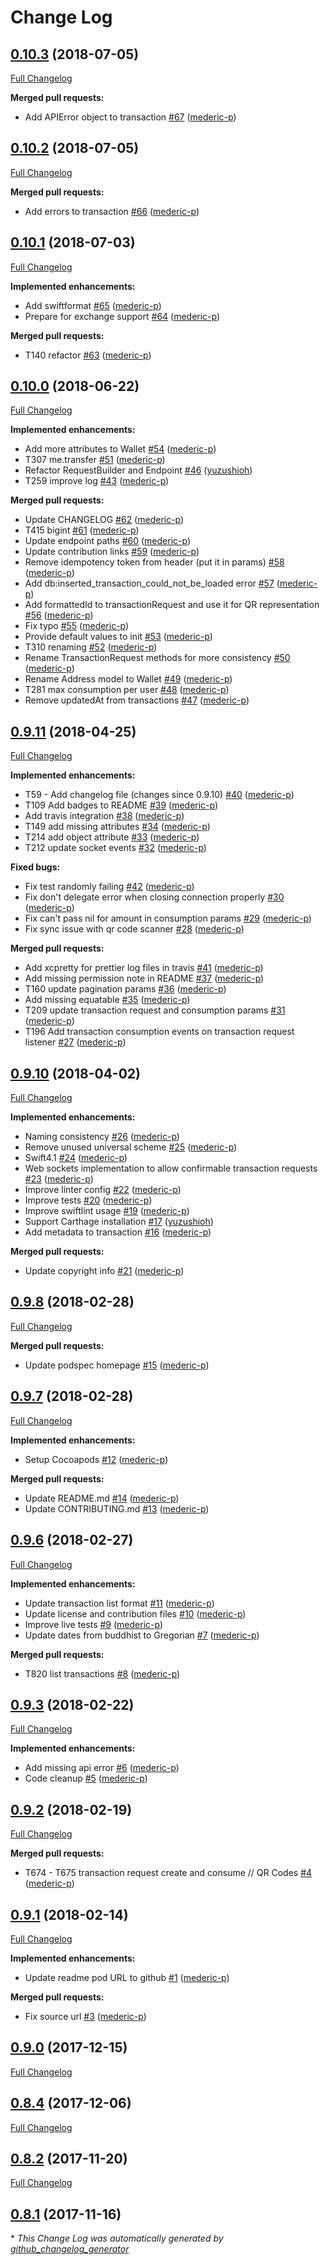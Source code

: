 # Change Log

## [0.10.3](https://github.com/omisego/ios-sdk/tree/0.10.3) (2018-07-05)
[Full Changelog](https://github.com/omisego/ios-sdk/compare/0.10.2...0.10.3)

**Merged pull requests:**

- Add APIError object to transaction [\#67](https://github.com/omisego/ios-sdk/pull/67) ([mederic-p](https://github.com/mederic-p))

## [0.10.2](https://github.com/omisego/ios-sdk/tree/0.10.2) (2018-07-05)
[Full Changelog](https://github.com/omisego/ios-sdk/compare/0.10.1...0.10.2)

**Merged pull requests:**

- Add errors to transaction [\#66](https://github.com/omisego/ios-sdk/pull/66) ([mederic-p](https://github.com/mederic-p))

## [0.10.1](https://github.com/omisego/ios-sdk/tree/0.10.1) (2018-07-03)
[Full Changelog](https://github.com/omisego/ios-sdk/compare/0.10.0...0.10.1)

**Implemented enhancements:**

- Add swiftformat [\#65](https://github.com/omisego/ios-sdk/pull/65) ([mederic-p](https://github.com/mederic-p))
- Prepare for exchange support [\#64](https://github.com/omisego/ios-sdk/pull/64) ([mederic-p](https://github.com/mederic-p))

**Merged pull requests:**

- T140 refactor [\#63](https://github.com/omisego/ios-sdk/pull/63) ([mederic-p](https://github.com/mederic-p))

## [0.10.0](https://github.com/omisego/ios-sdk/tree/0.10.0) (2018-06-22)
[Full Changelog](https://github.com/omisego/ios-sdk/compare/0.9.11...0.10.0)

**Implemented enhancements:**

- Add more attributes to Wallet [\#54](https://github.com/omisego/ios-sdk/pull/54) ([mederic-p](https://github.com/mederic-p))
- T307 me.transfer [\#51](https://github.com/omisego/ios-sdk/pull/51) ([mederic-p](https://github.com/mederic-p))
- Refactor RequestBuilder and Endpoint [\#46](https://github.com/omisego/ios-sdk/pull/46) ([yuzushioh](https://github.com/yuzushioh))
- T259 improve log [\#43](https://github.com/omisego/ios-sdk/pull/43) ([mederic-p](https://github.com/mederic-p))

**Merged pull requests:**

- Update CHANGELOG [\#62](https://github.com/omisego/ios-sdk/pull/62) ([mederic-p](https://github.com/mederic-p))
- T415 bigint [\#61](https://github.com/omisego/ios-sdk/pull/61) ([mederic-p](https://github.com/mederic-p))
- Update endpoint paths [\#60](https://github.com/omisego/ios-sdk/pull/60) ([mederic-p](https://github.com/mederic-p))
- Update contribution links [\#59](https://github.com/omisego/ios-sdk/pull/59) ([mederic-p](https://github.com/mederic-p))
- Remove idempotency token from header \(put it in params\) [\#58](https://github.com/omisego/ios-sdk/pull/58) ([mederic-p](https://github.com/mederic-p))
- Add db:inserted\_transaction\_could\_not\_be\_loaded error [\#57](https://github.com/omisego/ios-sdk/pull/57) ([mederic-p](https://github.com/mederic-p))
- Add formattedId to transactionRequest and use it for QR representation [\#56](https://github.com/omisego/ios-sdk/pull/56) ([mederic-p](https://github.com/mederic-p))
- Fix typo [\#55](https://github.com/omisego/ios-sdk/pull/55) ([mederic-p](https://github.com/mederic-p))
- Provide default values to init [\#53](https://github.com/omisego/ios-sdk/pull/53) ([mederic-p](https://github.com/mederic-p))
- T310 renaming [\#52](https://github.com/omisego/ios-sdk/pull/52) ([mederic-p](https://github.com/mederic-p))
- Rename TransactionRequest methods for more consistency [\#50](https://github.com/omisego/ios-sdk/pull/50) ([mederic-p](https://github.com/mederic-p))
- Rename Address model to Wallet [\#49](https://github.com/omisego/ios-sdk/pull/49) ([mederic-p](https://github.com/mederic-p))
- T281 max consumption per user [\#48](https://github.com/omisego/ios-sdk/pull/48) ([mederic-p](https://github.com/mederic-p))
- Remove updatedAt from transactions [\#47](https://github.com/omisego/ios-sdk/pull/47) ([mederic-p](https://github.com/mederic-p))

## [0.9.11](https://github.com/omisego/ios-sdk/tree/0.9.11) (2018-04-25)
[Full Changelog](https://github.com/omisego/ios-sdk/compare/0.9.10...0.9.11)

**Implemented enhancements:**

- T59 - Add changelog file \(changes since 0.9.10\) [\#40](https://github.com/omisego/ios-sdk/pull/40) ([mederic-p](https://github.com/mederic-p))
- T109 Add badges to README [\#39](https://github.com/omisego/ios-sdk/pull/39) ([mederic-p](https://github.com/mederic-p))
- Add travis integration [\#38](https://github.com/omisego/ios-sdk/pull/38) ([mederic-p](https://github.com/mederic-p))
- T149 add missing attributes [\#34](https://github.com/omisego/ios-sdk/pull/34) ([mederic-p](https://github.com/mederic-p))
- T214 add object attribute [\#33](https://github.com/omisego/ios-sdk/pull/33) ([mederic-p](https://github.com/mederic-p))
- T212 update socket events [\#32](https://github.com/omisego/ios-sdk/pull/32) ([mederic-p](https://github.com/mederic-p))

**Fixed bugs:**

- Fix test randomly failing [\#42](https://github.com/omisego/ios-sdk/pull/42) ([mederic-p](https://github.com/mederic-p))
- Fix don't delegate error when closing connection properly [\#30](https://github.com/omisego/ios-sdk/pull/30) ([mederic-p](https://github.com/mederic-p))
- Fix can't pass nil for amount in consumption params [\#29](https://github.com/omisego/ios-sdk/pull/29) ([mederic-p](https://github.com/mederic-p))
- Fix sync issue with qr code scanner [\#28](https://github.com/omisego/ios-sdk/pull/28) ([mederic-p](https://github.com/mederic-p))

**Merged pull requests:**

- Add xcpretty for prettier log files in travis [\#41](https://github.com/omisego/ios-sdk/pull/41) ([mederic-p](https://github.com/mederic-p))
- Add missing permission note in README [\#37](https://github.com/omisego/ios-sdk/pull/37) ([mederic-p](https://github.com/mederic-p))
- T160 update pagination params [\#36](https://github.com/omisego/ios-sdk/pull/36) ([mederic-p](https://github.com/mederic-p))
- Add missing equatable [\#35](https://github.com/omisego/ios-sdk/pull/35) ([mederic-p](https://github.com/mederic-p))
- T209 update transaction request and consumption params [\#31](https://github.com/omisego/ios-sdk/pull/31) ([mederic-p](https://github.com/mederic-p))
- T196 Add transaction consumption events on transaction request listener [\#27](https://github.com/omisego/ios-sdk/pull/27) ([mederic-p](https://github.com/mederic-p))

## [0.9.10](https://github.com/omisego/ios-sdk/tree/0.9.10) (2018-04-02)
[Full Changelog](https://github.com/omisego/ios-sdk/compare/0.9.8...0.9.10)

**Implemented enhancements:**

- Naming consistency [\#26](https://github.com/omisego/ios-sdk/pull/26) ([mederic-p](https://github.com/mederic-p))
- Remove unused universal scheme [\#25](https://github.com/omisego/ios-sdk/pull/25) ([mederic-p](https://github.com/mederic-p))
- Swift4.1 [\#24](https://github.com/omisego/ios-sdk/pull/24) ([mederic-p](https://github.com/mederic-p))
- Web sockets implementation to allow confirmable transaction requests [\#23](https://github.com/omisego/ios-sdk/pull/23) ([mederic-p](https://github.com/mederic-p))
- Improve linter config [\#22](https://github.com/omisego/ios-sdk/pull/22) ([mederic-p](https://github.com/mederic-p))
- Improve tests [\#20](https://github.com/omisego/ios-sdk/pull/20) ([mederic-p](https://github.com/mederic-p))
- Improve swiftlint usage [\#19](https://github.com/omisego/ios-sdk/pull/19) ([mederic-p](https://github.com/mederic-p))
- Support Carthage installation [\#17](https://github.com/omisego/ios-sdk/pull/17) ([yuzushioh](https://github.com/yuzushioh))
- Add metadata to transaction [\#16](https://github.com/omisego/ios-sdk/pull/16) ([mederic-p](https://github.com/mederic-p))

**Merged pull requests:**

- Update copyright info [\#21](https://github.com/omisego/ios-sdk/pull/21) ([mederic-p](https://github.com/mederic-p))

## [0.9.8](https://github.com/omisego/ios-sdk/tree/0.9.8) (2018-02-28)
[Full Changelog](https://github.com/omisego/ios-sdk/compare/0.9.7...0.9.8)

**Merged pull requests:**

- Update podspec homepage [\#15](https://github.com/omisego/ios-sdk/pull/15) ([mederic-p](https://github.com/mederic-p))

## [0.9.7](https://github.com/omisego/ios-sdk/tree/0.9.7) (2018-02-28)
[Full Changelog](https://github.com/omisego/ios-sdk/compare/0.9.6...0.9.7)

**Implemented enhancements:**

- Setup Cocoapods [\#12](https://github.com/omisego/ios-sdk/pull/12) ([mederic-p](https://github.com/mederic-p))

**Merged pull requests:**

- Update README.md [\#14](https://github.com/omisego/ios-sdk/pull/14) ([mederic-p](https://github.com/mederic-p))
- Update CONTRIBUTING.md [\#13](https://github.com/omisego/ios-sdk/pull/13) ([mederic-p](https://github.com/mederic-p))

## [0.9.6](https://github.com/omisego/ios-sdk/tree/0.9.6) (2018-02-27)
[Full Changelog](https://github.com/omisego/ios-sdk/compare/0.9.3...0.9.6)

**Implemented enhancements:**

- Update transaction list format [\#11](https://github.com/omisego/ios-sdk/pull/11) ([mederic-p](https://github.com/mederic-p))
- Update license and contribution files [\#10](https://github.com/omisego/ios-sdk/pull/10) ([mederic-p](https://github.com/mederic-p))
- Improve live tests [\#9](https://github.com/omisego/ios-sdk/pull/9) ([mederic-p](https://github.com/mederic-p))
- Update dates from buddhist to Gregorian [\#7](https://github.com/omisego/ios-sdk/pull/7) ([mederic-p](https://github.com/mederic-p))

**Merged pull requests:**

- T820 list transactions [\#8](https://github.com/omisego/ios-sdk/pull/8) ([mederic-p](https://github.com/mederic-p))

## [0.9.3](https://github.com/omisego/ios-sdk/tree/0.9.3) (2018-02-22)
[Full Changelog](https://github.com/omisego/ios-sdk/compare/0.9.2...0.9.3)

**Implemented enhancements:**

- Add missing api error [\#6](https://github.com/omisego/ios-sdk/pull/6) ([mederic-p](https://github.com/mederic-p))
- Code cleanup [\#5](https://github.com/omisego/ios-sdk/pull/5) ([mederic-p](https://github.com/mederic-p))

## [0.9.2](https://github.com/omisego/ios-sdk/tree/0.9.2) (2018-02-19)
[Full Changelog](https://github.com/omisego/ios-sdk/compare/0.9.1...0.9.2)

**Merged pull requests:**

- T674 - T675 transaction request create and consume // QR Codes [\#4](https://github.com/omisego/ios-sdk/pull/4) ([mederic-p](https://github.com/mederic-p))

## [0.9.1](https://github.com/omisego/ios-sdk/tree/0.9.1) (2018-02-14)
[Full Changelog](https://github.com/omisego/ios-sdk/compare/0.9.0...0.9.1)

**Implemented enhancements:**

- Update readme pod URL to github [\#1](https://github.com/omisego/ios-sdk/pull/1) ([mederic-p](https://github.com/mederic-p))

**Merged pull requests:**

- Fix source url [\#3](https://github.com/omisego/ios-sdk/pull/3) ([mederic-p](https://github.com/mederic-p))

## [0.9.0](https://github.com/omisego/ios-sdk/tree/0.9.0) (2017-12-15)
[Full Changelog](https://github.com/omisego/ios-sdk/compare/0.8.4...0.9.0)

## [0.8.4](https://github.com/omisego/ios-sdk/tree/0.8.4) (2017-12-06)
[Full Changelog](https://github.com/omisego/ios-sdk/compare/0.8.2...0.8.4)

## [0.8.2](https://github.com/omisego/ios-sdk/tree/0.8.2) (2017-11-20)
[Full Changelog](https://github.com/omisego/ios-sdk/compare/0.8.1...0.8.2)

## [0.8.1](https://github.com/omisego/ios-sdk/tree/0.8.1) (2017-11-16)


\* *This Change Log was automatically generated by [github_changelog_generator](https://github.com/skywinder/Github-Changelog-Generator)*